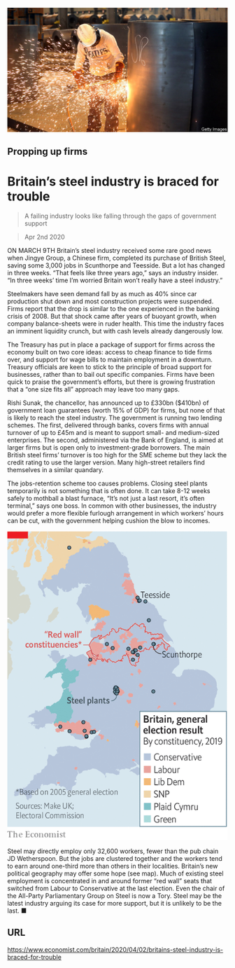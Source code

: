 ![](./images/20200404_BRP501.jpg)

## Propping up firms

# Britain’s steel industry is braced for trouble

> A failing industry looks like falling through the gaps of government support

> Apr 2nd 2020

ON MARCH 9TH Britain’s steel industry received some rare good news when Jingye Group, a Chinese firm, completed its purchase of British Steel, saving some 3,000 jobs in Scunthorpe and Teesside. But a lot has changed in three weeks. “That feels like three years ago,” says an industry insider. “In three weeks’ time I’m worried Britain won’t really have a steel industry.”

Steelmakers have seen demand fall by as much as 40% since car production shut down and most construction projects were suspended. Firms report that the drop is similar to the one experienced in the banking crisis of 2008. But that shock came after years of buoyant growth, when company balance-sheets were in ruder health. This time the industry faces an imminent liquidity crunch, but with cash levels already dangerously low.

The Treasury has put in place a package of support for firms across the economy built on two core ideas: access to cheap finance to tide firms over, and support for wage bills to maintain employment in a downturn. Treasury officials are keen to stick to the principle of broad support for businesses, rather than to bail out specific companies. Firms have been quick to praise the government’s efforts, but there is growing frustration that a “one size fits all” approach may leave too many gaps.

Rishi Sunak, the chancellor, has announced up to £330bn ($410bn) of government loan guarantees (worth 15% of GDP) for firms, but none of that is likely to reach the steel industry. The government is running two lending schemes. The first, delivered through banks, covers firms with annual turnover of up to £45m and is meant to support small- and medium-sized enterprises. The second, administered via the Bank of England, is aimed at larger firms but is open only to investment-grade borrowers. The main British steel firms’ turnover is too high for the SME scheme but they lack the credit rating to use the larger version. Many high-street retailers find themselves in a similar quandary.

The jobs-retention scheme too causes problems. Closing steel plants temporarily is not something that is often done. It can take 8-12 weeks safely to mothball a blast furnace, “It’s not just a last resort, it’s often terminal,” says one boss. In common with other businesses, the industry would prefer a more flexible furlough arrangement in which workers’ hours can be cut, with the government helping cushion the blow to incomes.



![](./images/20200404_BRM927.png)

Steel may directly employ only 32,600 workers, fewer than the pub chain JD Wetherspoon. But the jobs are clustered together and the workers tend to earn around one-third more than others in their localities. Britain’s new political geography may offer some hope (see map). Much of existing steel employment is concentrated in and around former “red wall” seats that switched from Labour to Conservative at the last election. Even the chair of the All-Party Parliamentary Group on Steel is now a Tory. Steel may be the latest industry arguing its case for more support, but it is unlikely to be the last. ■

## URL

https://www.economist.com/britain/2020/04/02/britains-steel-industry-is-braced-for-trouble
